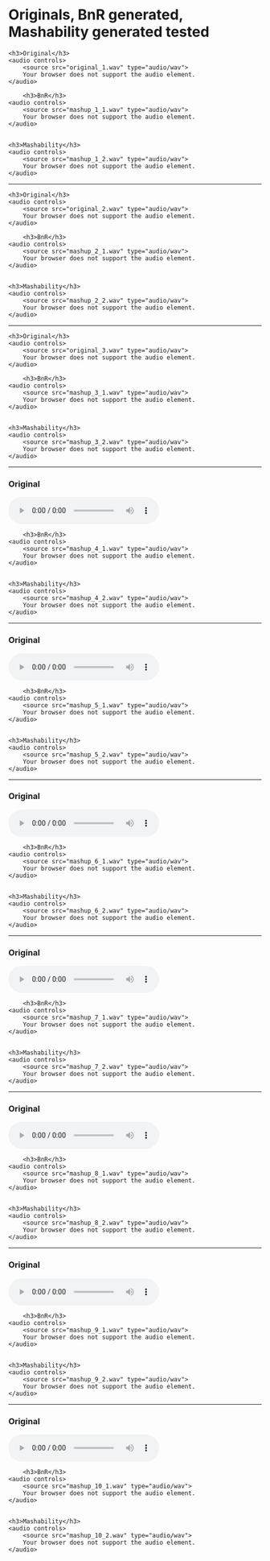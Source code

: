 <!DOCTYPE html>
<html lang="en">
<head>
    <meta charset="UTF-8">
    <meta name="viewport" content="width=device-width, initial-scale=1.0">
<!--     <title>Audio Player</title>
</head> -->
<body>
    <h1>Originals, BnR generated, Mashability generated tested</h1>


    <h3>Original</h3>
    <audio controls>
        <source src="original_1.wav" type="audio/wav">
        Your browser does not support the audio element.
    </audio>

        <h3>BnR</h3>
    <audio controls>
        <source src="mashup_1_1.wav" type="audio/wav">
        Your browser does not support the audio element.
    </audio>


    <h3>Mashability</h3>
    <audio controls>
        <source src="mashup_1_2.wav" type="audio/wav">
        Your browser does not support the audio element.
    </audio>
    
<hr> <!-- This line adds a horizontal rule -->

    <h3>Original</h3>
    <audio controls>
        <source src="original_2.wav" type="audio/wav">
        Your browser does not support the audio element.
    </audio>

        <h3>BnR</h3>
    <audio controls>
        <source src="mashup_2_1.wav" type="audio/wav">
        Your browser does not support the audio element.
    </audio>


    <h3>Mashability</h3>
    <audio controls>
        <source src="mashup_2_2.wav" type="audio/wav">
        Your browser does not support the audio element.
    </audio>

<hr> <!-- This line adds a horizontal rule -->

    <h3>Original</h3>
    <audio controls>
        <source src="original_3.wav" type="audio/wav">
        Your browser does not support the audio element.
    </audio>

        <h3>BnR</h3>
    <audio controls>
        <source src="mashup_3_1.wav" type="audio/wav">
        Your browser does not support the audio element.
    </audio>


    <h3>Mashability</h3>
    <audio controls>
        <source src="mashup_3_2.wav" type="audio/wav">
        Your browser does not support the audio element.
    </audio>


<hr> <!-- This line adds a horizontal rule -->
    <h3>Original</h3>
    <audio controls>
        <source src="original_4.wav" type="audio/wav">
        Your browser does not support the audio element.
    </audio>

        <h3>BnR</h3>
    <audio controls>
        <source src="mashup_4_1.wav" type="audio/wav">
        Your browser does not support the audio element.
    </audio>


    <h3>Mashability</h3>
    <audio controls>
        <source src="mashup_4_2.wav" type="audio/wav">
        Your browser does not support the audio element.
    </audio>


<hr> <!-- This line adds a horizontal rule -->
    <h3>Original</h3>
    <audio controls>
        <source src="original_5.wav" type="audio/wav">
        Your browser does not support the audio element.
    </audio>

        <h3>BnR</h3>
    <audio controls>
        <source src="mashup_5_1.wav" type="audio/wav">
        Your browser does not support the audio element.
    </audio>


    <h3>Mashability</h3>
    <audio controls>
        <source src="mashup_5_2.wav" type="audio/wav">
        Your browser does not support the audio element.
    </audio>


<hr> <!-- This line adds a horizontal rule -->
    <h3>Original</h3>
    <audio controls>
        <source src="original_6.wav" type="audio/wav">
        Your browser does not support the audio element.
    </audio>

        <h3>BnR</h3>
    <audio controls>
        <source src="mashup_6_1.wav" type="audio/wav">
        Your browser does not support the audio element.
    </audio>


    <h3>Mashability</h3>
    <audio controls>
        <source src="mashup_6_2.wav" type="audio/wav">
        Your browser does not support the audio element.
    </audio>


<hr> <!-- This line adds a horizontal rule -->
    <h3>Original</h3>
    <audio controls>
        <source src="original_7.wav" type="audio/wav">
        Your browser does not support the audio element.
    </audio>

        <h3>BnR</h3>
    <audio controls>
        <source src="mashup_7_1.wav" type="audio/wav">
        Your browser does not support the audio element.
    </audio>


    <h3>Mashability</h3>
    <audio controls>
        <source src="mashup_7_2.wav" type="audio/wav">
        Your browser does not support the audio element.
    </audio>


<hr> <!-- This line adds a horizontal rule -->
    <h3>Original</h3>
    <audio controls>
        <source src="original_8.wav" type="audio/wav">
        Your browser does not support the audio element.
    </audio>

        <h3>BnR</h3>
    <audio controls>
        <source src="mashup_8_1.wav" type="audio/wav">
        Your browser does not support the audio element.
    </audio>


    <h3>Mashability</h3>
    <audio controls>
        <source src="mashup_8_2.wav" type="audio/wav">
        Your browser does not support the audio element.
    </audio>


<hr> <!-- This line adds a horizontal rule -->
    <h3>Original</h3>
    <audio controls>
        <source src="original_9.wav" type="audio/wav">
        Your browser does not support the audio element.
    </audio>

        <h3>BnR</h3>
    <audio controls>
        <source src="mashup_9_1.wav" type="audio/wav">
        Your browser does not support the audio element.
    </audio>


    <h3>Mashability</h3>
    <audio controls>
        <source src="mashup_9_2.wav" type="audio/wav">
        Your browser does not support the audio element.
    </audio>


<hr> <!-- This line adds a horizontal rule -->
    <h3>Original</h3>
    <audio controls>
        <source src="original_10.wav" type="audio/wav">
        Your browser does not support the audio element.
    </audio>

        <h3>BnR</h3>
    <audio controls>
        <source src="mashup_10_1.wav" type="audio/wav">
        Your browser does not support the audio element.
    </audio>


    <h3>Mashability</h3>
    <audio controls>
        <source src="mashup_10_2.wav" type="audio/wav">
        Your browser does not support the audio element.
    </audio>


</body>
</html>
